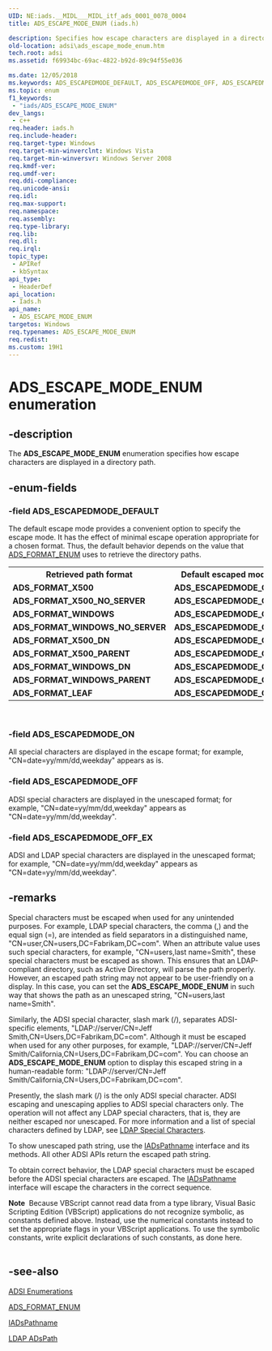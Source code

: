 ```yaml
---
UID: NE:iads.__MIDL___MIDL_itf_ads_0001_0078_0004
title: ADS_ESCAPE_MODE_ENUM (iads.h)

description: Specifies how escape characters are displayed in a directory path.
old-location: adsi\ads_escape_mode_enum.htm
tech.root: adsi
ms.assetid: f69934bc-69ac-4822-b92d-89c94f55e036

ms.date: 12/05/2018
ms.keywords: ADS_ESCAPEDMODE_DEFAULT, ADS_ESCAPEDMODE_OFF, ADS_ESCAPEDMODE_OFF_EX, ADS_ESCAPEDMODE_ON, ADS_ESCAPE_MODE_ENUM, ADS_ESCAPE_MODE_ENUM enumeration [ADSI], _ds_ads_escape_mode_enum, adsi.ads__escape__mode__enum, adsi.ads_escape_mode_enum, iads/ADS_ESCAPEDMODE_DEFAULT, iads/ADS_ESCAPEDMODE_OFF, iads/ADS_ESCAPEDMODE_OFF_EX, iads/ADS_ESCAPEDMODE_ON, iads/ADS_ESCAPE_MODE_ENUM
ms.topic: enum
f1_keywords: 
 - "iads/ADS_ESCAPE_MODE_ENUM"
dev_langs:
 - c++
req.header: iads.h
req.include-header: 
req.target-type: Windows
req.target-min-winverclnt: Windows Vista
req.target-min-winversvr: Windows Server 2008
req.kmdf-ver: 
req.umdf-ver: 
req.ddi-compliance: 
req.unicode-ansi: 
req.idl: 
req.max-support: 
req.namespace: 
req.assembly: 
req.type-library: 
req.lib: 
req.dll: 
req.irql: 
topic_type:
 - APIRef
 - kbSyntax
api_type:
 - HeaderDef
api_location:
 - Iads.h
api_name:
 - ADS_ESCAPE_MODE_ENUM
targetos: Windows
req.typenames: ADS_ESCAPE_MODE_ENUM
req.redist: 
ms.custom: 19H1
---
```


# ADS_ESCAPE_MODE_ENUM enumeration


## -description


The <b>ADS_ESCAPE_MODE_ENUM</b> enumeration specifies how escape characters are displayed in a directory path.


## -enum-fields




### -field ADS_ESCAPEDMODE_DEFAULT

The default escape mode provides a convenient option to specify the escape mode. It has the effect of minimal escape operation appropriate for a chosen format. Thus, the default behavior depends on the value that  <a href="https://docs.microsoft.com/windows/win32/api/iads/ne-iads-ads_format_enum">ADS_FORMAT_ENUM</a> uses to retrieve the directory paths.

<table>
<tr>
<th>Retrieved path format</th>
<th>Default escaped mode</th>
</tr>
<tr>
<td><b>ADS_FORMAT_X500</b></td>
<td><b>ADS_ESCAPEDMODE_ON</b></td>
</tr>
<tr>
<td><b>ADS_FORMAT_X500_NO_SERVER</b></td>
<td><b>ADS_ESCAPEDMODE_ON</b></td>
</tr>
<tr>
<td><b>ADS_FORMAT_WINDOWS</b></td>
<td><b>ADS_ESCAPEDMODE_ON</b></td>
</tr>
<tr>
<td><b>ADS_FORMAT_WINDOWS_NO_SERVER</b></td>
<td><b>ADS_ESCAPEDMODE_ON</b></td>
</tr>
<tr>
<td><b>ADS_FORMAT_X500_DN</b></td>
<td><b>ADS_ESCAPEDMODE_OFF</b></td>
</tr>
<tr>
<td><b>ADS_FORMAT_X500_PARENT</b></td>
<td><b>ADS_ESCAPEDMODE_OFF</b></td>
</tr>
<tr>
<td><b>ADS_FORMAT_WINDOWS_DN</b></td>
<td><b>ADS_ESCAPEDMODE_OFF</b></td>
</tr>
<tr>
<td><b>ADS_FORMAT_WINDOWS_PARENT</b></td>
<td><b>ADS_ESCAPEDMODE_OFF</b></td>
</tr>
<tr>
<td><b>ADS_FORMAT_LEAF</b></td>
<td><b>ADS_ESCAPEDMODE_ON</b></td>
</tr>
</table>
 


### -field ADS_ESCAPEDMODE_ON

All special characters are displayed in the escape format; for example, "CN=date\=yy\/mm\/dd\,weekday" appears as is.


### -field ADS_ESCAPEDMODE_OFF

ADSI special characters are displayed in the unescaped format; for example, "CN=date\=yy\/mm\/dd\,weekday" appears as "CN=date\=yy/mm/dd\,weekday".


### -field ADS_ESCAPEDMODE_OFF_EX

ADSI and LDAP special characters are displayed in the  unescaped format; for example, "CN=date\=yy\/mm\/dd\,weekday" appears as "CN=date=yy/mm/dd,weekday".


## -remarks



Special characters must be escaped when used for any unintended purposes. For example, LDAP special characters, the comma (,) and the equal sign (=), are intended as field separators in a distinguished name, "CN=user,CN=users,DC=Fabrikam,DC=com". When an attribute value uses such special characters, for example, "CN=users\,last name\=Smith", these special characters must be escaped as shown. This ensures that an LDAP-compliant directory, such as Active Directory, will parse the path properly. However, an escaped path string may not appear to be user-friendly on a display. In this case, you can set the <b>ADS_ESCAPE_MODE_ENUM</b> in such way that shows the path as an unescaped string, "CN=users,last name=Smith".

Similarly, the ADSI special character, slash mark (/), separates ADSI-specific elements, "LDAP://server/CN=Jeff Smith,CN=Users,DC=Fabrikam,DC=com". Although it must be escaped when used for any other purposes, for example, "LDAP://server/CN=Jeff Smith\/California,CN=Users,DC=Fabrikam,DC=com". You can choose an <b>ADS_ESCAPE_MODE_ENUM</b> option to display this escaped string in a human-readable form: "LDAP://server/CN=Jeff Smith/California,CN=Users,DC=Fabrikam,DC=com".

Presently, the slash mark (/) is the only ADSI special character. ADSI escaping and unescaping applies to ADSI special characters only. The operation will not affect any LDAP special characters, that is, they are neither escaped nor unescaped. For more information and  a list of  special characters defined by LDAP, see <a href="https://docs.microsoft.com/windows/desktop/ADSI/ldap-adspath">LDAP Special Characters</a>.

To show unescaped path string, use 
the <a href="https://docs.microsoft.com/windows/desktop/api/iads/nn-iads-iadspathname">IADsPathname</a> interface and its methods. All other ADSI APIs return the escaped path string.

To obtain correct behavior, the LDAP special characters must be escaped before the ADSI special characters are escaped. The <a href="https://docs.microsoft.com/windows/desktop/api/iads/nn-iads-iadspathname">IADsPathname</a> interface will escape the characters in the correct sequence.

<div class="alert"><b>Note</b>  Because VBScript cannot read data from a type library, Visual Basic Scripting Edition (VBScript) applications do not recognize symbolic, as constants defined above. Instead, use the numerical constants instead to set the appropriate flags in your VBScript applications. To use the symbolic constants, write explicit declarations of such constants, as done here.</div>
<div> </div>



## -see-also




<a href="https://docs.microsoft.com/windows/desktop/ADSI/adsi-enumerations">ADSI
  Enumerations</a>



<a href="https://docs.microsoft.com/windows/win32/api/iads/ne-iads-ads_format_enum">ADS_FORMAT_ENUM</a>



<a href="https://docs.microsoft.com/windows/desktop/api/iads/nn-iads-iadspathname">IADsPathname</a>



<a href="https://docs.microsoft.com/windows/desktop/ADSI/ldap-adspath">LDAP ADsPath</a>
 

 

